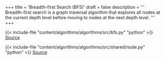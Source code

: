 +++
title = 'Breadth-first Search (BFS)'
draft = false
description =  '''
Breadth-first search is a graph traversal algorithm that explores all nodes at
the current depth level before moving to nodes at the next depth level.
'''
+++

{{< include-file "content/algorithms/algorithms/src/bfs.py" "python" >}}
[Source](https://github.com/grind-rip/algorithms/blob/master/src/bfs.py)

{{< include-file "content/algorithms/algorithms/src/shared/node.py" "python" >}}
[Source](https://github.com/grind-rip/algorithms/blob/master/src/shared/node.py)
